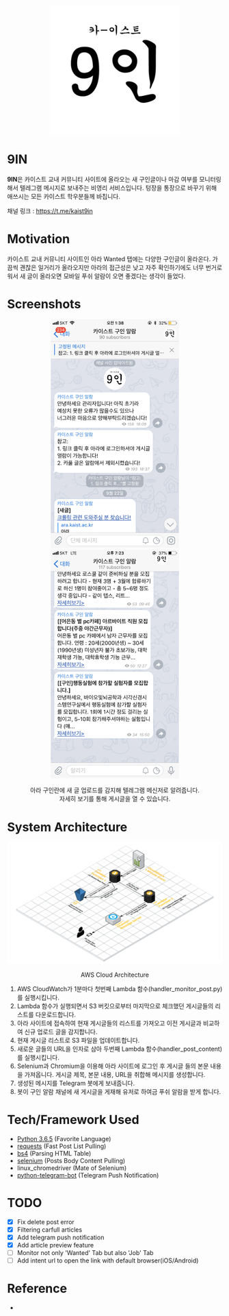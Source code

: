 <p align="center"> 
<img src="images/9in_logo.jpeg" width="300">
</p>

# 9IN
**9IN**은 카이스트 교내 커뮤니티 사이트에 올라오는 새 구인글이나 마감 여부를 모니터링해서 텔레그램 메시지로 보내주는 비영리 서비스입니다. 텅장을 통장으로 바꾸기 위해 애쓰시는 모든 카이스트 학우분들께 바칩니다.  

채널 링크 : https://t.me/kaist9in 


# Motivation  
카이스트 교내 커뮤니티 사이트인 아라 Wanted 탭에는 다양한 구인글이 올라온다. 가끔씩 괜찮은 일거리가 올라오지만 아라의 접근성은 낮고 자주 확인하기에도 너무 번거로워서 새 글이 올라오면 모바일 푸쉬 알람이 오면 좋겠다는 생각이 들었다.   

# Screenshots  

<p align="center"> 
<img src="images/screenshot1.png" width="300"> <img src="images/screenshot3.png" width="300">
</p>
<p align="center"> 
  아라 구인란에 새 글 업로드를 감지해 텔레그램 메신저로 알려줍니다. <br> 자세히 보기를 통해 게시글을 열 수 있습니다.   
</p>  

# System Architecture  
<p align="center"> 
<img src="images/AWS_architecture.png" width="900">
</p>
<p align="center"> 
  AWS Cloud Architecture   
</p>  

1. AWS CloudWatch가 1분마다 첫번째 Lambda 함수(handler_monitor_post.py)를 실행시킵니다.  
2. Lambda 함수가 실행되면서 S3 버킷으로부터 마지막으로 체크했던 게시글들의 리스트를 다운로드합니다.
3. 아라 사이트에 접속하여 현재 게시글들의 리스트를 가져오고 이전 게시글과 비교하여 신규 업로드 글을 감지합니다.  
4. 현재 게시글 리스트로 S3 파일을 업데이트합니다.  
5. 새로운 글들의 URL을 인자로 삼아 두번째 Lambda 함수(handler_post_content)를 실행시킵니다.  
6. Selenium과 Chromium을 이용해 아라 사이트에 로그인 후 게시글 들의 본문 내용을 가져옵니다. 게시글 제목, 본문 내용, URL을 취합해 메시지를 생성합니다.  
7. 생성된 메시지를 Telegram 봇에게 보내줍니다.  
8. 봇이 구인 알람 채널에 새 게시글을 게재해 유저로 하여금 푸쉬 알람을 받게 합니다.    



# Tech/Framework Used
- [Python 3.6.5](https://www.python.org/downloads/release/python-365/) (Favorite Language)
- [requests](https://pypi.org/project/requests/) (Fast Post List Pulling)
- [bs4](https://pypi.org/project/beautifulsoup4/) (Parsing HTML Table)
- [selenium](https://pypi.org/project/selenium/) (Posts Body Content Pulling)
- linux_chromedriver (Mate of Selenium)
- [python-telegram-bot](https://python-telegram-bot.org/) (Telegram Push Notification)

# TODO
- [X] Fix delete post error
- [X] Filtering carfull articles
- [X] Add telegram push notification
- [X] Add article preview feature  
- [ ] Monitor not only 'Wanted' Tab but also 'Job' Tab  
- [ ] Add intent url to open the link with default browser(iOS/Android)    

# Reference  
- 